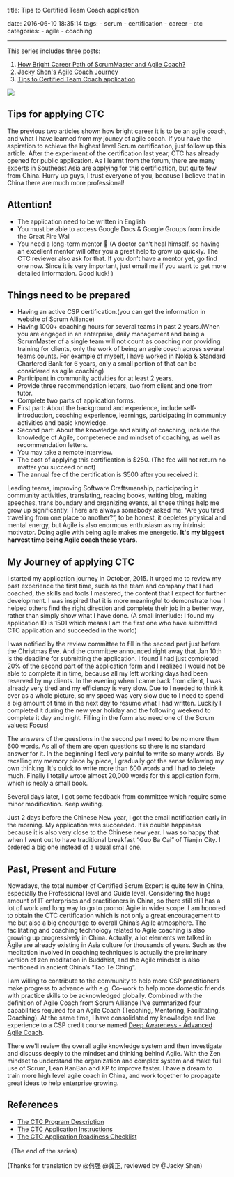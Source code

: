title: Tips to Certified Team Coach application

date: 2016-06-10 18:35:14
tags:
    - scrum
    - certification
    - career
    - ctc
categories:
    - agile
    - coaching

----------

This series includes three posts:

1. [How Bright Career Path of ScrumMaster and Agile Coach?](/2016/06/10/how-bright-career-path-of-scrummaster-and-agile-coach-en)
2. [Jacky Shen's Agile Coach Journey](/2016/06/10/my-agile-coach-journey-en)
3. [Tips to Certified Team Coach application](/2016/06/10/tips-to-certified-team-coach-application-en)

![](http://res.uperform.cn//Seals-Final-CTC-logo.png?imageView/2/w/200/h/200)



## Tips for applying CTC

The previous two articles shown how bright career it is to be an agile coach, and what I have learned from my jouney of agile coach. If you have the aspiration to achieve the highest level Scrum certification, just follow up this article.
After the experiment of the certification last year, CTC has already opened for public application. As I learnt from the forum, there are many experts in Southeast Asia are applying for this certification, but quite few from China. Hurry up guys, I trust everyone of you, because I believe that in China there are much more professional!

## Attention!

<!--more-->

* The application need to be written in English
* You must be able to access Google Docs & Google Groups from inside the Great Fire Wall
* You need a long-term mentor 👫 (A doctor can’t heal himself, so having an excellent mentor will offer you a great help to grow up quickly. The CTC reviewer also ask for that. If you don’t have a mentor yet, go find one now. Since it is very important, just email me if you want to get more detailed information. Good luck! )

## Things need to be prepared

* Having an active CSP certification.(you can get the information in website of Scrum Alliance)
* Having 1000+ coaching hours for several teams in past 2 years.(When you are engaged in an enterprise, daily management and being a ScrumMaster of a single team will not count as coaching nor providing training for clients, only the work of being an agile coach across several teams counts. For example of myself, I have worked in Nokia & Standard Chartered Bank for 6 years, only a small portion of that can be considered as agile coaching)
* Participant in community activities for at least 2 years.
* Provide three recommendation letters, two from client and one from tutor.
* Complete two parts of application forms.
* First part: About the background and experience, include self-introduction, coaching experience, learnings, participating in community activities and basic knowledge.
* Second part: About the knowledge and ability of coaching, include the knowledge of Agile, competenece and mindset of coaching, as well as recommendation letters.
* You may take a remote interview.
* The cost of applying this certification is $250. (The fee will not return no matter you succeed or not)
* The annual fee of the certification is $500 after you received it.

Leading teams, improving Software Craftsmanship, participating in community activities, translating, reading books, writing blog, making speeches, trans boundary and organizing events, all these things help  me grow up significantly. There are always somebody asked me: “Are you tired travelling from one place to another?”, to be honest, it depletes physical and mental energy, but Agile is also enormous enthusiasm as my intrinsic motivator. Doing agile with being agile makes me energetic. **It's my biggest harvest time being Agile coach these years.**

## My Journey of applying CTC

I started my application journey in October, 2015. It urged me to review my past experience the first time, such as the team and company that I had coached, the skills and tools I mastered, the content that I expect for further development. I was inspired that it is more meaningful to demonstrate how I helped others find the right direction and complete their job in a better way, rather than simply show what I have done.
(A small interlude: I found my application ID is 1501 which means I am the first one who have submitted CTC application and succeeded in the world)

I was notified by the review committee to fill in the second part just before the Christmas Eve. And the committee announced right away that Jan 10th is the deadline for submitting the application. I found I had just completed 20% of the second part of the application form and I realized I would not be able to complete it in time, because all my left working days had been reserved by my clients. In the evening when I came back from client, I was already very tired and my  efficiency is very slow. Due to I needed to think it over as a whole picture, so my speed was very slow due to I need to spend a big amount of time in the next day to resume what I had written. Luckily I completed it during the new year holiday and the following weekend to complete it day and night. Filling in the form also need one of the Scrum values: Focus!

The answers of the questions in the second part need to be no more than 600 words. As all of them are open questions so there is no standard answer for it. In the beginning I feel very painful to write so many words. By recalling my memory piece by piece, I gradually got the sense following my own thinking. It's quick to write more than 600 words and I had to delete much. Finally I totally wrote almost 20,000 words for this application form, which is nealy a small book.

Several days later, I got some feedback from committee which require some minor modification. Keep waiting.

Just 2 days before the Chinese New year, I got the email notification early in the morning. My application was succeeded. It is double happiness because it is also very close to the Chinese new year. I was so happy that when I went out to have traditional breakfast “Guo Ba Cai” of Tianjin City. I ordered a big one instead of a usual small one.

## Past, Present and Future

Nowadays, the total number of Certified Scrum Expert is quite few in China, especially the Professional level and Guide level. Considering the huge amount of IT enterprises and practitioners in China, so there still still has a lot of work and long way to go to promot Agile in wider scope. I am honored to obtain the CTC certification which is not only a great encouragement to me but also a big encourage to overall China’s Agile atmosphere. The facilitating and coaching technology related to Agile coaching is also growing up progressively in China. Actually, a lot elements we talked in Agile are already existing in Asia culture for thousands of years. Such as the meditation involved in coaching techniques is actually the preliminary version of zen meditation in Buddhist, and the Agile mindset is also mentioned in ancient China’s “Tao Te Ching”.

I am willing to contribute to the community to help more CSP practitioners make progress to advance with e.g. Co-work to help more domestic friends with practice skills to be acknowledged globally. Combined with the definition of Agile Coach from Scrum Alliance I've summarized four capabilities required for an Agile Coach (Teaching, Mentoring, Facilitating, Coaching). At the same time, I have consolidated my knowledge and live experience to a CSP credit course named [Deep Awareness - Advanced Agile Coach](http://www.uperform.cn/agile-coaching-advanced-scrummaster-csp).

There we'll review the overall agile knowledge system and then investigate and discuss deeply to the mindset and thinking behind Agile. With the Zen mindset to understand the organization and complex system and make full use of Scrum, Lean KanBan and XP to improve faster. I have a dream to train more high level agile coach in China, and work together to propagate great ideas to help enterprise growing.



## References

* [The CTC Program Description](https://www.scrumalliance.org/certifications/ctc-certification)
* [The CTC Application Instructions](https://www.scrumalliance.org/scrum/media/ScrumAllianceMedia/Files%20and%20PDFs/Certifications/CTC/Scrum_Alliance_Certified_Team_Coach-_Application_Instructions.pdf)
* [The CTC Application Readiness Checklist](https://www.scrumalliance.org/scrum/media/ScrumAllianceMedia/Files%20and%20PDFs/Certifications/CTC/Scrum_Alliance_Certified_Team_Coach-_Application_Instructions.pdf)

（The end of the series）

(Thanks for translation by @何强 @龚正, reviewed by @Jacky Shen)

